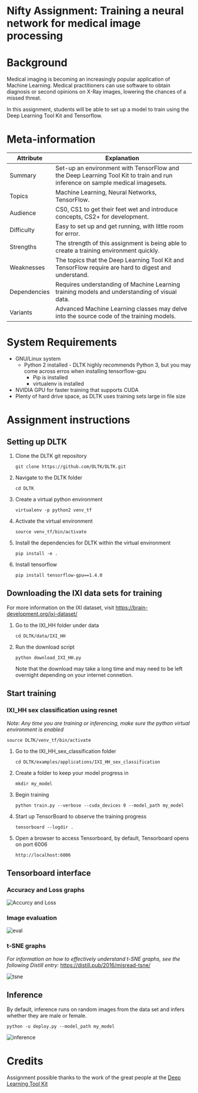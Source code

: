 Nifty Assignment: Training a neural network for medical image processing
=======================
# Background
Medical imaging is becoming an increasingly popular application of Machine Learning. Medical practitioners can use software to obtain diagnosis or second opinions on X-Ray images, lowering the chances of a missed threat.

In this assignment, students will be able to set up a model to train using the Deep Learning Tool Kit and Tensorflow. 


# Meta-information

| Attribute | Explanation |
| ------------- | ------------- |
| Summary | Set-up an environment with TensorFlow and the Deep Learning Tool Kit to train and run inference on sample medical imagesets.  |
| Topics  | Machine Learning, Neural Networks, TensorFlow.  |
| Audience | CS0, CS1 to get their feet wet and introduce concepts, CS2+ for development. |
| Difficulty | Easy to set up and get running, with little room for error.  |
| Strengths | The strength of this assignment is being able to create a training environment quickly. |
| Weaknesses | The topics that the Deep Learning Tool Kit and TensorFlow require are hard to digest and understand. | 
| Dependencies | Requires understanding of Machine Learning training models and understanding of visual data. |
| Variants | Advanced Machine Learning classes may delve into the source code of the training models. |

# System Requirements

* GNU/Linux system
  * Python 2 installed - DLTK highly recommends Python 3, but you may come across erros when installing tensorflow-gpu
    * Pip is installed
    * virtualenv is installed
* NVIDIA GPU for faster training that supports CUDA
* Plenty of hard drive space, as DLTK uses training sets large in file size

# Assignment instructions
## Setting up DLTK
1. Clone the DLTK git repository
   ```shell
   git clone https://github.com/DLTK/DLTK.git
   ```
2. Navigate to the DLTK folder
   ```shell
   cd DLTK
   ```
   
3. Create a virtual python environment
   ```shell
   virtualenv -p python2 venv_tf
   ```

4. Activate the virtual environment
   ```shell
   source venv_tf/bin/activate
   ```

5. Install the dependencies for DLTK within the virtual environment
   ```shell
   pip install -e .
   ```

6. Install tensorflow
   ```shell
   pip install tensorflow-gpu==1.4.0
   ```

## Downloading the IXI data sets for training

   For more information on the IXI dataset, visit https://brain-development.org/ixi-dataset/

1. Go to the IXI_HH folder under data
   ```shell
   cd DLTK/data/IXI_HH
   ```

2. Run the download script
   ```shell
   python download_IXI_HH.py
   ```
   Note that the download may take a long time and may need to be left overnight depending on your internet connetion.

## Start training
### IXI_HH sex classification using resnet

*Note: Any time you are training or inferencing, make sure the python virtual environment is enabled*
   ```shell
   source DLTK/venv_tf/bin/activate
   ```

1. Go to the IXI_HH_sex_classification folder
   ```shell
   cd DLTK/examples/applications/IXI_HH_sex_classification
   ```

2. Create a folder to keep your model progress in
   ```shell
   mkdir my_model
   ```

3. Begin training
   ```shell
   python train.py --verbose --cuda_devices 0 --model_path my_model

4. Start up TensorBoard to observe the training progress
   ```shell
   tensorboard --logdir .
   ```

5. Open a browser to access Tensorboard, by default, Tensorboard opens on port 6006
   ```shell
   http://localhost:6006
   ```

## Tensorboard interface

### Accuracy and Loss graphs

![Accurcy and Loss](screenshots/accloss.png)

### Image evaluation

![eval](screenshots/medimages.png)

### t-SNE graphs
*For information on how to effectively understand t-SNE graphs, see the following Distill entry:* https://distill.pub/2016/misread-tsne/

![tsne](screenshots/TSNE.png)

## Inference

By default, inference runs on random images from the data set and infers whether they are male or female.
   ```shell
   python -u deploy.py --model_path my_model
   ```
![inference](screenshots/inference.png)


# Credits
Assignment possible thanks to the work of the great people at the [Deep Learning Tool Kit](https://dltk.github.io)